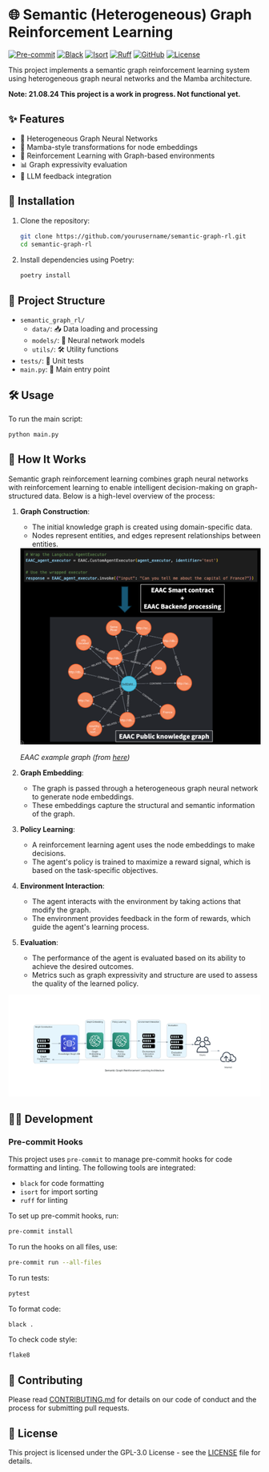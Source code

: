 # 🌐 Semantic (Heterogeneous) Graph Reinforcement Learning

[![Pre-commit](https://img.shields.io/badge/Pre--commit-Enabled-blue?logo=pre-commit)](https://pre-commit.com/)
[![Black](https://img.shields.io/badge/Code%20Style-Black-000000?logo=black)](https://github.com/psf/black)
[![Isort](https://img.shields.io/badge/Imports-Isort-ef8336?logo=isort)](https://pycqa.github.io/isort/)
[![Ruff](https://img.shields.io/badge/Linter-Ruff-000000?logo=ruff)](https://github.com/charliermarsh/ruff)
[![GitHub](https://img.shields.io/badge/GitHub-Repository-blue?logo=github)](https://github.com/yourusername/semantic-graph-rl)
[![License](https://img.shields.io/badge/License-GPL--3.0-green)](LICENSE)

This project implements a semantic graph reinforcement learning system using heterogeneous graph neural networks and the Mamba architecture.

**Note: 21.08.24 This project is a work in progress. Not functional yet.**

## ✨ Features

- 🌟 Heterogeneous Graph Neural Networks
- 🐍 Mamba-style transformations for node embeddings
- 🤖 Reinforcement Learning with Graph-based environments
- 📊 Graph expressivity evaluation
- 🧠 LLM feedback integration

## 🚀 Installation

1. Clone the repository:
   ```sh
   git clone https://github.com/yourusername/semantic-graph-rl.git
   cd semantic-graph-rl
   ```

2. Install dependencies using Poetry:
   ```sh
   poetry install
   ```

## 📂 Project Structure

- `semantic_graph_rl/`
  - `data/`: 📥 Data loading and processing
  - `models/`: 🧠 Neural network models
  - `utils/`: 🛠️ Utility functions
- `tests/`: 🧪 Unit tests
- `main.py`: 🚪 Main entry point

## 🛠️ Usage

To run the main script:

```sh
python main.py
```

## 🧩 How It Works

Semantic graph reinforcement learning combines graph neural networks with reinforcement learning to enable intelligent decision-making on graph-structured data. Below is a high-level overview of the process:

1. **Graph Construction**: 
   - The initial knowledge graph is created using domain-specific data.
   - Nodes represent entities, and edges represent relationships between entities.

   <img src="static/EAAC_knowledge_graph_lc_example.png" alt="Semantic Graph Reinforcement Learning" width="600"/>
   
   *EAAC example graph (from [here](https://github.com/arahangua/EAAC))*


2. **Graph Embedding**:
   - The graph is passed through a heterogeneous graph neural network to generate node embeddings.
   - These embeddings capture the structural and semantic information of the graph.

3. **Policy Learning**:
   - A reinforcement learning agent uses the node embeddings to make decisions.
   - The agent's policy is trained to maximize a reward signal, which is based on the task-specific objectives.

4. **Environment Interaction**:
   - The agent interacts with the environment by taking actions that modify the graph.
   - The environment provides feedback in the form of rewards, which guide the agent's learning process.

5. **Evaluation**:
   - The performance of the agent is evaluated based on its ability to achieve the desired outcomes.
   - Metrics such as graph expressivity and structure are used to assess the quality of the learned policy.

![Semantic Graph Reinforcement Learning Architecture](static/semantic_graph_rl_architecture.png)

## 🧑‍💻 Development

### Pre-commit Hooks

This project uses `pre-commit` to manage pre-commit hooks for code formatting and linting. The following tools are integrated:
- `black` for code formatting
- `isort` for import sorting
- `ruff` for linting

To set up pre-commit hooks, run:

```sh
pre-commit install
```

To run the hooks on all files, use:

```sh
pre-commit run --all-files
```

To run tests:

```sh
pytest
```

To format code:

```sh
black .
```

To check code style:

```sh
flake8
```

## 🤝 Contributing

Please read [CONTRIBUTING.md](CONTRIBUTING.md) for details on our code of conduct and the process for submitting pull requests.

## 📜 License

This project is licensed under the GPL-3.0 License - see the [LICENSE](LICENSE) file for details.
